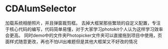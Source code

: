 # CDAlumSelector
加载系统相册照片，并且弹窗裁剪框。
去掉大框架那些繁琐的自定义配置，专注于核心代码的编写，代码简单易懂，对于大家学习photokit个人认为这样学习效率会更高。
同时demo中的文件夹Photopicker文件夹可以直接拖到项目中使用，页面样式随意更改，再也不怕UI出难题但是其他大框架又不好改的情况
